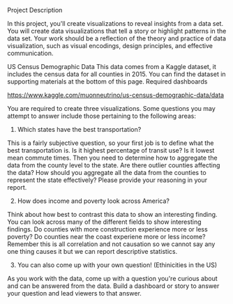 Project Description


In this project, you'll create visualizations to reveal insights from a data set. You will create data visualizations that tell a story or highlight patterns in the data set. Your work should be a reflection of the theory and practice of data visualization, such as visual encodings, design principles, and effective communication.


US Census Demographic Data
This data comes from a Kaggle dataset, it includes the census data for all counties in 2015. You can find the dataset in supporting materials at the bottom of this page. Required dashboards

https://www.kaggle.com/muonneutrino/us-census-demographic-data/data

You are required to create three visualizations. Some questions you may attempt to answer include those pertaining to the following areas:

1) Which states have the best transportation?

This is a fairly subjective question, so your first job is to define what the best transportation is. Is it highest percentage of transit use? Is it lowest mean commute times. Then you need to determine how to aggregate the data from the county level to the state. Are there outlier counties affecting the data? How should you aggregate all the data from the counties to represent the state effectively? Please provide your reasoning in your report.

2) How does income and poverty look across America?

Think about how best to contrast this data to show an interesting finding. You can look across many of the different fields to show interesting findings. Do counties with more construction experience more or less poverty? Do counties near the coast experiene more or less income? Remember this is all correlation and not causation so we cannot say any one thing causes it but we can report descriptive statistics.

3) You can also come up with your own question! (Ethinicities in the US)

As you work with the data, come up with a question you're curious about and can be answered from the data. Build a dashboard or story to answer your question and lead viewers to that answer.
